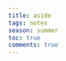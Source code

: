 ---title: asidetags: notesseason: summertoc: truecomments: true---
<aside><figcaption></figcaption></aside>

